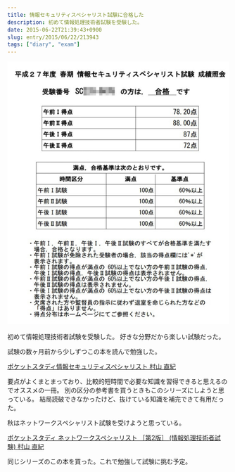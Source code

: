 ```yaml
---
title: 情報セキュリティスペシャリスト試験に合格した
description: 初めて情報処理技術者試験を受験した。
date: 2015-06-22T21:39:43+0900
slug: entry/2015/06/22/213943
tags: ["diary", "exam"]
---
```

![成績照会画面に合格と点数の内訳が表示されている画像](./20150622213530.jpg)

初めて情報処理技術者試験を受験した。
好きな分野だから楽しい試験だった。

試験の数ヶ月前から少しずつこの本を読んで勉強した。

[ポケットスタディ情報セキュリティスペシャリスト   村山 直紀](https://www.amazon.co.jp/dp/4798028061/)

要点がよくまとまっており、比較的短時間で必要な知識を習得できると思えるのでオススメの一冊。
別の区分の参考書を買うときもこのシリーズにしようと思っている。
結局読破できなかったけど、抜けている知識を補完できて有用だった。

秋はネットワークスペシャリスト試験を受けようと思っている。

[ポケットスタディ ネットワークスペシャリスト ［第2版］ (情報処理技術者試験)   村山 直紀](https://www.amazon.co.jp/dp/4798038199/)

同じシリーズのこの本を買った。これで勉強して試験に挑む予定。
